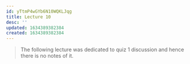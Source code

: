 ```yaml
---
id: yTtmP4wGYb6N10WQKLJqg
title: Lecture 10
desc: ''
updated: 1634389382384
created: 1634389382384
---
```




> The following lecture was dedicated to quiz 1 discussion and hence there is no notes of it.

